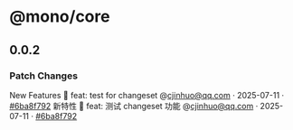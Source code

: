 # @mono/core

## 0.0.2

### Patch Changes

New Features 🎉
feat: test for changeset @cjinhuo@qq.com · 2025-07-11 · [#6ba8f792](https://github.com/cjinhuo/mono-sdk-boilerplate/commit/6ba8f79280b9ea484f699b1b659de033466ff48c)
新特性 🎉
feat: 测试 changeset 功能 @cjinhuo@qq.com · 2025-07-11 · [#6ba8f792](https://github.com/cjinhuo/mono-sdk-boilerplate/commit/6ba8f79280b9ea484f699b1b659de033466ff48c)
